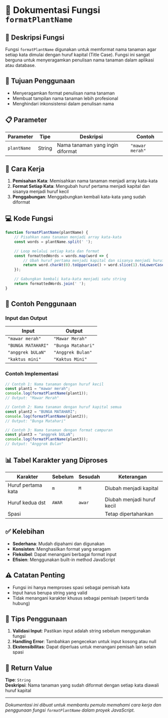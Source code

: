 # 🌱 Dokumentasi Fungsi `formatPlantName`

## 📝 Deskripsi Fungsi

Fungsi `formatPlantName` digunakan untuk memformat nama tanaman agar setiap kata dimulai dengan huruf kapital (Title Case). Fungsi ini sangat berguna untuk menyeragamkan penulisan nama tanaman dalam aplikasi atau database.

## 🎯 Tujuan Penggunaan

- Menyeragamkan format penulisan nama tanaman
- Membuat tampilan nama tanaman lebih profesional
- Menghindari inkonsistensi dalam penulisan nama

## 📋 Parameter

| Parameter | Tipe | Deskripsi | Contoh |
|-----------|------|-----------|--------|
| `plantName` | String | Nama tanaman yang ingin diformat | `"mawar merah"` |

## 🔧 Cara Kerja

1. **Pemisahan Kata**: Memisahkan nama tanaman menjadi array kata-kata
2. **Format Setiap Kata**: Mengubah huruf pertama menjadi kapital dan sisanya menjadi huruf kecil
3. **Penggabungan**: Menggabungkan kembali kata-kata yang sudah diformat

## 💻 Kode Fungsi

```javascript
function formatPlantName(plantName) {
    // Pisahkan nama tanaman menjadi array kata-kata
    const words = plantName.split(' ');
    
    // Loop melalui setiap kata dan format
    const formattedWords = words.map(word => {
        // Ubah huruf pertama menjadi kapital dan sisanya menjadi huruf kecil
        return word.charAt(0).toUpperCase() + word.slice(1).toLowerCase();
    });
    
    // Gabungkan kembali kata-kata menjadi satu string
    return formattedWords.join(' ');
}
```

## 🎨 Contoh Penggunaan

### Input dan Output

| Input | Output |
|-------|--------|
| `"mawar merah"` | `"Mawar Merah"` |
| `"BUNGA MATAHARI"` | `"Bunga Matahari"` |
| `"anggrek bULaN"` | `"Anggrek Bulan"` |
| `"kaktus mini"` | `"Kaktus Mini"` |

### Contoh Implementasi

```javascript
// Contoh 1: Nama tanaman dengan huruf kecil
const plant1 = "mawar merah";
console.log(formatPlantName(plant1)); 
// Output: "Mawar Merah"

// Contoh 2: Nama tanaman dengan huruf kapital semua
const plant2 = "BUNGA MATAHARI";
console.log(formatPlantName(plant2)); 
// Output: "Bunga Matahari"

// Contoh 3: Nama tanaman dengan format campuran
const plant3 = "anggrek bULaN";
console.log(formatPlantName(plant3)); 
// Output: "Anggrek Bulan"
```

## 📊 Tabel Karakter yang Diproses

| Karakter | Sebelum | Sesudah | Keterangan |
|----------|---------|---------|------------|
| Huruf pertama kata | `m` | `M` | Diubah menjadi kapital |
| Huruf kedua dst | `AWAR` | `awar` | Diubah menjadi huruf kecil |
| Spasi | ` ` | ` ` | Tetap dipertahankan |

## ✅ Kelebihan

- **Sederhana**: Mudah dipahami dan digunakan
- **Konsisten**: Menghasilkan format yang seragam
- **Fleksibel**: Dapat menangani berbagai format input
- **Efisien**: Menggunakan built-in method JavaScript

## ⚠️ Catatan Penting

- Fungsi ini hanya memproses spasi sebagai pemisah kata
- Input harus berupa string yang valid
- Tidak menangani karakter khusus sebagai pemisah (seperti tanda hubung)

## 🚀 Tips Penggunaan

1. **Validasi Input**: Pastikan input adalah string sebelum menggunakan fungsi
2. **Handling Error**: Tambahkan pengecekan untuk input kosong atau null
3. **Ekstensibilitas**: Dapat diperluas untuk menangani pemisah lain selain spasi

## 🎯 Return Value

**Tipe**: `String`  
**Deskripsi**: Nama tanaman yang sudah diformat dengan setiap kata diawali huruf kapital

---

*Dokumentasi ini dibuat untuk membantu pemula memahami cara kerja dan penggunaan fungsi `formatPlantName` dalam proyek JavaScript.*
